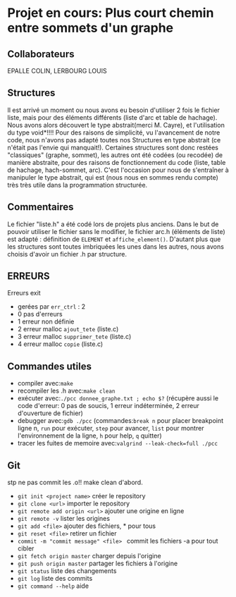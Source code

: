 # Projet en cours: Plus court chemin entre sommets d'un graphe

## Collaborateurs

EPALLE COLIN, LERBOURG LOUIS

## Structures

Il est arrivé un moment ou nous avons eu besoin d'utiliser 2 fois le fichier liste, mais pour des éléments différents (liste d'arc et table de hachage). Nous avons alors découvert le type abstrait(merci M. Cayre), et l'utilisation du type void*!!!! Pour des raisons de simplicité, vu l'avancement de notre code, nous n'avons pas adapté toutes nos Structures en type abstrait (ce n'était pas l'envie qui manquait!). Certaines structures sont donc restées "classiques" (graphe, sommet), les autres ont été codées (ou recodée) de manière abstraite, pour des raisons de fonctionnement du code (liste, table de hachage, hach-sommet, arc). C'est l'occasion pour nous de s'entraîner à manipuler le type abstrait, qui est (nous nous en sommes rendu compte) très très utile dans la programmation structurée.

## Commentaires

Le fichier "liste.h" a été codé lors de projets plus anciens. Dans le but de
pouvoir utiliser le fichier sans le modifier, le fichier arc.h (éléments de
liste) est adapté : définition de `ELEMENT` et `affiche_element()`.
D'autant plus que les structures sont toutes imbriquées les unes dans les
autres, nous avons choisis d'avoir un fichier .h par structure.

## ERREURS

Erreurs exit
* gerées par `err_ctrl` : 2
* 0 pas d'erreurs
* 1 erreur non définie
* 2 erreur malloc `ajout_tete` (liste.c)
* 3 erreur malloc `supprimer_tete` (liste.c)
* 4 erreur malloc `copie` (liste.c)

## Commandes utiles

* compiler avec:`make`
* recompiler les .h avec:`make clean`
* exécuter avec:`./pcc donnee_graphe.txt ; echo $?` (récupère aussi le code
    d'erreur: 0 pas de soucis, 1 erreur indéterminée, 2 erreur d'ouverture de
    fichier)
* debugger avec:`gdb ./pcc` (commandes:`break n` pour placer breakpoint ligne n,
 `run` pour exécuter, `step` pour avancer, `list` pour montrer l'environnement
 de la ligne, `h` pour help, `q` quitter)
* tracer les fuites de memoire avec:`valgrind --leak-check=full ./pcc`

## Git

stp ne pas commit les .o!! make clean d'abord.

* `git init <project name>` créer le repository
* `git clone <url>` importer le repository
* `git remote add origin <url>` ajouter une origine en ligne
* `git remote -v` lister les origines
* `git add <file>` ajouter des fichiers, * pour tous
* `git reset <file>` retirer un fichier
* `commit -m "commit message" <file> ` commit les fichiers -a pour tout cibler
* `git fetch origin master` charger depuis l'origine
* `git push origin master` partager les fichiers à l'origine
* `git status` liste des changements
* `git log` liste des commits
* `git command --help` aide
